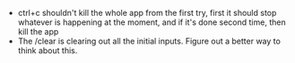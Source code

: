 - ctrl+c shouldn't kill the whole app from the first try, first it should stop whatever is happening at the moment, and if it's done second time, then kill the app
- The /clear is clearing out all the initial inputs. Figure out a better way to think about this.